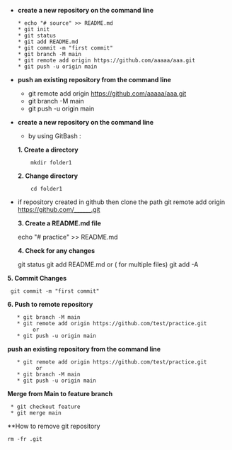 * **create a new repository on the command line**

      * echo "# source" >> README.md
      * git init
      * git status
      * git add README.md
      * git commit -m "first commit"
      * git branch -M main
      * git remote add origin https://github.com/aaaaa/aaa.git
      * git push -u origin main

*  **push an existing repository from the command line**

      * git remote add origin https://github.com/aaaaa/aaa.git
      * git branch -M main
      * git push -u origin main

* **create a new repository on the command line**

   * by using GitBash :

    **1. Create a directory** 
  
          mkdir folder1

    **2. Change directory**

          cd folder1

 * if repository created in github then clone the path 
    git remote add origin https://github.com/______.git

   **3. Create a README.md file**
 
    echo "# practice" >> README.md

   **4. Check for any changes**

    git status
    git add README.md
    or ( for multiple files)
    git add -A 

**5. Commit Changes**

     git commit -m "first commit"

  **6. Push to remote repository** 

       * git branch -M main
       * git remote add origin https://github.com/test/practice.git
            or
       * git push -u origin main

 **push an existing repository from the command line**

       * git remote add origin https://github.com/test/practice.git
             or
       * git branch -M main
       * git push -u origin main

**Merge from Main to feature branch**

     * git checkout feature
     * git merge main
	 
	 
**How to remove git repository

    rm -fr .git